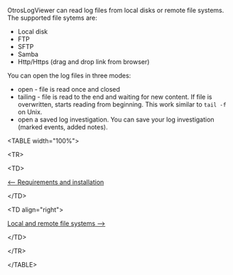 OtrosLogViewer can read log files from local disks or remote file systems. The supported file sytems are:
  * Local disk
  * FTP
  * SFTP
  * Samba
  * Http/Https (drag and drop link from browser)

You can open the log files in three modes:
  * open - file is read once and closed
  * tailing - file is read to the end and waiting for new content. If file is overwritten, starts reading from beginning. This work similar to `tail -f` on Unix.
  * open a saved log investigation. You can save your log investigation  (marked events, added notes).



<a href='Hidden comment: next/prev'></a>


&lt;TABLE width="100%"&gt;



&lt;TR&gt;



&lt;TD&gt;

[<-- Requirements and installation](RequirementsAndInstallation.md)


&lt;/TD&gt;



&lt;TD align="right"&gt;

[Local and remote file systems -->](LocalAndRemote.md)


&lt;/TD&gt;



&lt;/TR&gt;



&lt;/TABLE&gt;

